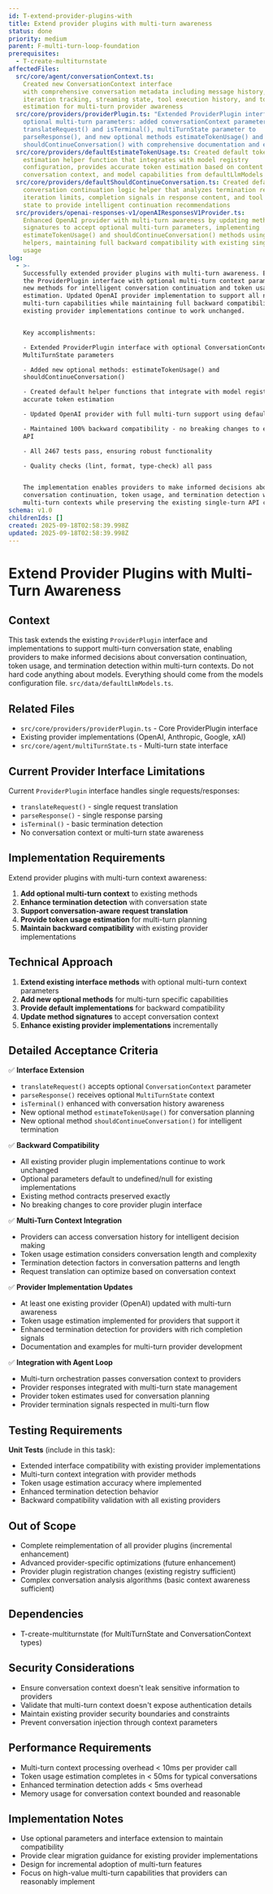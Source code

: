 ```yaml
---
id: T-extend-provider-plugins-with
title: Extend provider plugins with multi-turn awareness
status: done
priority: medium
parent: F-multi-turn-loop-foundation
prerequisites:
  - T-create-multiturnstate
affectedFiles:
  src/core/agent/conversationContext.ts:
    Created new ConversationContext interface
    with comprehensive conversation metadata including message history,
    iteration tracking, streaming state, tool execution history, and token usage
    estimation for multi-turn provider awareness
  src/core/providers/providerPlugin.ts: "Extended ProviderPlugin interface with
    optional multi-turn parameters: added conversationContext parameter to
    translateRequest() and isTerminal(), multiTurnState parameter to
    parseResponse(), and new optional methods estimateTokenUsage() and
    shouldContinueConversation() with comprehensive documentation and examples"
  src/core/providers/defaultEstimateTokenUsage.ts: Created default token usage
    estimation helper function that integrates with model registry
    configuration, provides accurate token estimation based on content types,
    conversation context, and model capabilities from defaultLlmModels
  src/core/providers/defaultShouldContinueConversation.ts: Created default
    conversation continuation logic helper that analyzes termination reasons,
    iteration limits, completion signals in response content, and tool execution
    state to provide intelligent continuation recommendations
  src/providers/openai-responses-v1/openAIResponsesV1Provider.ts:
    Enhanced OpenAI provider with multi-turn awareness by updating method
    signatures to accept optional multi-turn parameters, implementing
    estimateTokenUsage() and shouldContinueConversation() methods using default
    helpers, maintaining full backward compatibility with existing single-turn
    usage
log:
  - >-
    Successfully extended provider plugins with multi-turn awareness. Enhanced
    the ProviderPlugin interface with optional multi-turn context parameters and
    new methods for intelligent conversation continuation and token usage
    estimation. Updated OpenAI provider implementation to support all new
    multi-turn capabilities while maintaining full backward compatibility. All
    existing provider implementations continue to work unchanged.


    Key accomplishments:

    - Extended ProviderPlugin interface with optional ConversationContext and
    MultiTurnState parameters

    - Added new optional methods: estimateTokenUsage() and
    shouldContinueConversation()

    - Created default helper functions that integrate with model registry for
    accurate token estimation

    - Updated OpenAI provider with full multi-turn support using default helpers

    - Maintained 100% backward compatibility - no breaking changes to existing
    API

    - All 2467 tests pass, ensuring robust functionality

    - Quality checks (lint, format, type-check) all pass


    The implementation enables providers to make informed decisions about
    conversation continuation, token usage, and termination detection within
    multi-turn contexts while preserving the existing single-turn API contract.
schema: v1.0
childrenIds: []
created: 2025-09-18T02:58:39.998Z
updated: 2025-09-18T02:58:39.998Z
---
```


# Extend Provider Plugins with Multi-Turn Awareness

## Context

This task extends the existing `ProviderPlugin` interface and implementations to support multi-turn conversation state, enabling providers to make informed decisions about conversation continuation, token usage, and termination detection within multi-turn contexts. Do not hard code anything about models. Everything should come from the models configuration file. `src/data/defaultLlmModels.ts`.

## Related Files

- `src/core/providers/providerPlugin.ts` - Core ProviderPlugin interface
- Existing provider implementations (OpenAI, Anthropic, Google, xAI)
- `src/core/agent/multiTurnState.ts` - Multi-turn state interface

## Current Provider Interface Limitations

Current `ProviderPlugin` interface handles single requests/responses:

- `translateRequest()` - single request translation
- `parseResponse()` - single response parsing
- `isTerminal()` - basic termination detection
- No conversation context or multi-turn state awareness

## Implementation Requirements

Extend provider plugins with multi-turn context awareness:

1. **Add optional multi-turn context** to existing methods
2. **Enhance termination detection** with conversation state
3. **Support conversation-aware request translation**
4. **Provide token usage estimation** for multi-turn planning
5. **Maintain backward compatibility** with existing provider implementations

## Technical Approach

1. **Extend existing interface methods** with optional multi-turn context parameters
2. **Add new optional methods** for multi-turn specific capabilities
3. **Provide default implementations** for backward compatibility
4. **Update method signatures** to accept conversation context
5. **Enhance existing provider implementations** incrementally

## Detailed Acceptance Criteria

✅ **Interface Extension**

- `translateRequest()` accepts optional `ConversationContext` parameter
- `parseResponse()` receives optional `MultiTurnState` context
- `isTerminal()` enhanced with conversation history awareness
- New optional method `estimateTokenUsage()` for conversation planning
- New optional method `shouldContinueConversation()` for intelligent termination

✅ **Backward Compatibility**

- All existing provider plugin implementations continue to work unchanged
- Optional parameters default to undefined/null for existing implementations
- Existing method contracts preserved exactly
- No breaking changes to core provider plugin interface

✅ **Multi-Turn Context Integration**

- Providers can access conversation history for intelligent decision making
- Token usage estimation considers conversation length and complexity
- Termination detection factors in conversation patterns and length
- Request translation can optimize based on conversation context

✅ **Provider Implementation Updates**

- At least one existing provider (OpenAI) updated with multi-turn awareness
- Token usage estimation implemented for providers that support it
- Enhanced termination detection for providers with rich completion signals
- Documentation and examples for multi-turn provider development

✅ **Integration with Agent Loop**

- Multi-turn orchestration passes conversation context to providers
- Provider responses integrated with multi-turn state management
- Provider token estimates used for conversation planning
- Provider termination signals respected in multi-turn flow

## Testing Requirements

**Unit Tests** (include in this task):

- Extended interface compatibility with existing provider implementations
- Multi-turn context integration with provider methods
- Token usage estimation accuracy where implemented
- Enhanced termination detection behavior
- Backward compatibility validation with all existing providers

## Out of Scope

- Complete reimplementation of all provider plugins (incremental enhancement)
- Advanced provider-specific optimizations (future enhancement)
- Provider plugin registration changes (existing registry sufficient)
- Complex conversation analysis algorithms (basic context awareness sufficient)

## Dependencies

- T-create-multiturnstate (for MultiTurnState and ConversationContext types)

## Security Considerations

- Ensure conversation context doesn't leak sensitive information to providers
- Validate that multi-turn context doesn't expose authentication details
- Maintain existing provider security boundaries and constraints
- Prevent conversation injection through context parameters

## Performance Requirements

- Multi-turn context processing overhead < 10ms per provider call
- Token usage estimation completes in < 50ms for typical conversations
- Enhanced termination detection adds < 5ms overhead
- Memory usage for conversation context bounded and reasonable

## Implementation Notes

- Use optional parameters and interface extension to maintain compatibility
- Provide clear migration guidance for existing provider implementations
- Design for incremental adoption of multi-turn features
- Focus on high-value multi-turn capabilities that providers can reasonably implement
